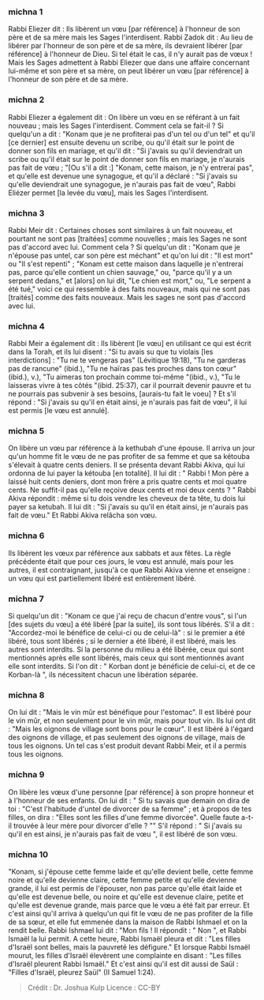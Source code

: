 
### michna 1
Rabbi Eliezer dit : Ils libèrent un vœu [par référence] à l'honneur de son père et de sa mère mais les Sages l'interdisent. Rabbi Zadok dit : Au lieu de libérer par l'honneur de son père et de sa mère, ils devraient libérer [par référence] à l'honneur de Dieu.  Si tel était le cas, il n'y aurait pas de vœux ! Mais les Sages admettent à Rabbi Eliezer que dans une affaire concernant lui-même et son père et sa mère, on peut libérer un vœu [par référence] à l'honneur de son père et de sa mère.

### michna 2
Rabbi Eliezer a également dit : On libère un vœu en se référant à un fait nouveau ; mais les Sages l'interdisent. Comment cela se fait-il ? Si quelqu'un a dit : "Konam que je ne profiterai pas d'un tel ou d'un tel" et qu'il [ce dernier] est ensuite devenu un scribe, ou qu'il était sur le point de donner son fils en mariage, et qu'il dit : "Si j'avais su qu'il deviendrait un scribe ou qu'il était sur le point de donner son fils en mariage, je n'aurais pas fait de vœu ; "[Ou s'il a dit :] "Konam, cette maison, je n'y entrerai pas", et qu'elle est devenue une synagogue, et qu'il a déclaré : "Si j'avais su qu'elle deviendrait une synagogue, je n'aurais pas fait de vœu", Rabbi Eliézer permet [la levée du vœu], mais les Sages l'interdisent.

### michna 3
Rabbi Meir dit : Certaines choses sont similaires à un fait nouveau, et pourtant ne sont pas [traitées] comme nouvelles ; mais les Sages ne sont pas d'accord avec lui. Comment cela ? Si quelqu'un dit : "Konam que je n'épouse pas untel, car son père est méchant" et qu'on lui dit : "Il est mort" ou "Il s'est repenti" ; "Konam est cette maison dans laquelle je n'entrerai pas, parce qu'elle contient un chien sauvage," ou, "parce qu'il y a un serpent dedans," et [alors] on lui dit, "Le chien est mort," ou, "Le serpent a été tué," voici ce qui ressemble à des faits nouveaux, mais qui ne sont pas [traités] comme des faits nouveaux. Mais les sages ne sont pas d'accord avec lui.

### michna 4
Rabbi Meir a également dit : Ils libèrent [le vœu] en utilisant ce qui est écrit dans la Torah, et ils lui disent : "Si tu avais su que tu violais [les interdictions] : "Tu ne te vengeras pas" (Lévitique 19:18), "Tu ne garderas pas de rancune" (ibid.), "Tu ne haïras pas tes proches dans ton cœur" (ibid.), v.), "Tu aimeras ton prochain comme toi-même "(ibid., v.), "Tu le laisseras vivre à tes côtés "(ibid. 25:37), car il pourrait devenir pauvre et tu ne pourrais pas subvenir à ses besoins, [aurais-tu fait le voeu] ? Et s'il répond : "Si j'avais su qu'il en était ainsi, je n'aurais pas fait de vœu", il lui est permis [le vœu est annulé].

### michna 5
On libère un vœu par référence à la kethubah d'une épouse. Il arriva un jour qu'un homme fit le vœu de ne pas profiter de sa femme et que sa kétouba s'élevait à quatre cents deniers. Il se présenta devant Rabbi Akiva, qui lui ordonna de lui payer la kétouba [en totalité]. Il lui dit : " Rabbi !  Mon père a laissé huit cents deniers, dont mon frère a pris quatre cents et moi quatre cents. Ne suffit-il pas qu'elle reçoive deux cents et moi deux cents ? " Rabbi Akiva répondit : même si tu dois vendre les cheveux de ta tête, tu dois lui payer sa ketubah. Il lui dit : "Si j'avais su qu'il en était ainsi, je n'aurais pas fait de vœu." Et Rabbi Akiva relâcha son vœu.

### michna 6
Ils libèrent les vœux par référence aux sabbats et aux fêtes. La règle précédente était que pour ces jours, le vœu est annulé, mais pour les autres, il est contraignant, jusqu'à ce que Rabbi Akiva vienne et enseigne : un vœu qui est partiellement libéré est entièrement libéré.

### michna 7
Si quelqu'un dit : "Konam ce que j'ai reçu de chacun d'entre vous", si l'un [des sujets du vœu] a été libéré [par la suite], ils sont tous libérés. S'il a dit : "Accordez-moi le bénéfice de celui-ci ou de celui-là" : si le premier a été libéré, tous sont libérés ; si le dernier a été libéré, il est libéré, mais les autres sont interdits. Si la personne du milieu a été libérée, ceux qui sont mentionnés après elle sont libérés, mais ceux qui sont mentionnés avant elle sont interdits. Si l'on dit : " Korban dont je bénéficie de celui-ci, et de ce Korban-là ", ils nécessitent chacun une libération séparée.

### michna 8
On lui dit : "Mais le vin mûr est bénéfique pour l'estomac". Il est libéré pour le vin mûr, et non seulement pour le vin mûr, mais pour tout vin. Ils lui ont dit : "Mais les oignons de village sont bons pour le cœur". Il est libéré à l'égard des oignons de village, et pas seulement des oignons de village, mais de tous les oignons. Un tel cas s'est produit devant Rabbi Meir, et il a permis tous les oignons.

### michna 9
On libère les vœux d'une personne [par référence] à son propre honneur et à l'honneur de ses enfants. On lui dit : " Si tu savais que demain on dira de toi : "C'est l'habitude d'untel de divorcer de sa femme" ; et à propos de tes filles, on dira : "Elles sont les filles d'une femme divorcée". Quelle faute a-t-il trouvée à leur mère pour divorcer d'elle ? "" S'il répond : " Si j'avais su qu'il en est ainsi, je n'aurais pas fait de vœu ", il est libéré de son vœu.

### michna 10
"Konam, si j'épouse cette femme laide et qu'elle devient belle, cette femme noire et qu'elle devienne claire, cette femme petite et qu'elle devienne grande, il lui est permis de l'épouser, non pas parce qu'elle était laide et qu'elle est devenue belle, ou noire et qu'elle est devenue claire, petite et qu'elle est devenue grande, mais parce que le vœu a été fait par erreur. Et c'est ainsi qu'il arriva à quelqu'un qui fit le vœu de ne pas profiter de la fille de sa sœur, et elle fut emmenée dans la maison de Rabbi Ishmael et on la rendit belle. Rabbi Ishmael lui dit : "Mon fils !  Il répondit : " Non ", et Rabbi Ismaël la lui permit. A cette heure, Rabbi Ismaël pleura et dit : "Les filles d'Israël sont belles, mais la pauvreté les défigure." Et lorsque Rabbi Ismaël mourut, les filles d'Israël élevèrent une complainte en disant : "Les filles d'Israël pleurent Rabbi Ismaël." Et c'est ainsi qu'il est dit aussi de Saül : "Filles d'Israël, pleurez Saül" (II Samuel 1:24).

>Crédit : Dr. Joshua Kulp
>Licence : CC-BY